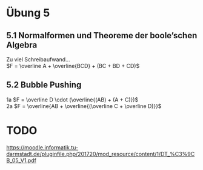 # Übung 5

## 5.1 Normalformen und Theoreme der boole’schen Algebra
Zu viel Schreibaufwand...  
$F = \overline A + \overline{BCD} + (BC + BD + CD)$


## 5.2 Bubble Pushing
1a $F = \overline D \cdot (\overline{(AB) + (A + C)})$  
2a $F = \overline{AB + \overline{(\overline C + \overline D)}}$

# TODO
https://moodle.informatik.tu-darmstadt.de/pluginfile.php/201720/mod_resource/content/1/DT_%C3%9CB_05_V1.pdf